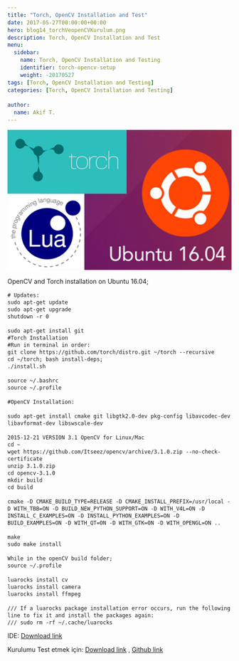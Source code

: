 ```yaml
---
title: "Torch, OpenCV Installation and Test"
date: 2017-05-27T00:00:00+00:00
hero: blog14_torchVeopenCVKurulum.png
description: Torch, OpenCV Installation and Test
menu:
  sidebar:
    name: Torch, OpenCV Installation and Testing
    identifier: torch-opencv-setup
    weight: -20170527
tags: [Torch, OpenCV Installation and Testing]
categories: [Torch, OpenCV Installation and Testing]

author:
  name: Akif T.
---
```



![torch](blog14_torchVeopenCVKurulum.png "torch")<br>

OpenCV and Torch installation on Ubuntu 16.04;

```
# Updates:
sudo apt-get update
sudo apt-get upgrade
shutdown -r 0

sudo apt-get install git 
#Torch Installation
#Run in terminal in order:
git clone https://github.com/torch/distro.git ~/torch --recursive
cd ~/torch; bash install-deps;
./install.sh

source ~/.bashrc
source ~/.profile

#OpenCV Installation:

sudo apt-get install cmake git libgtk2.0-dev pkg-config libavcodec-dev libavformat-dev libswscale-dev

2015-12-21 VERSION 3.1 OpenCV for Linux/Mac
cd ~
wget https://github.com/Itseez/opencv/archive/3.1.0.zip --no-check-certificate
unzip 3.1.0.zip
cd opencv-3.1.0
mkdir build
cd build

cmake -D CMAKE_BUILD_TYPE=RELEASE -D CMAKE_INSTALL_PREFIX=/usr/local -D WITH_TBB=ON -D BUILD_NEW_PYTHON_SUPPORT=ON -D WITH_V4L=ON -D INSTALL_C_EXAMPLES=ON -D INSTALL_PYTHON_EXAMPLES=ON -D BUILD_EXAMPLES=ON -D WITH_QT=ON -D WITH_GTK=ON -D WITH_OPENGL=ON ..

make
sudo make install

While in the openCV build folder;
source ~/.profile

luarocks install cv
luarocks install camera
luarocks install ffmpeg

/// If a luarocks package installation error occurs, run the following line to fix it and install the packages again:
/// sudo rm -rf ~/.cache/luarocks
```

IDE: 
[Download link](https://eclipse.org/ldt/ "Link")

Kurulumu Test etmek için:
[Download link](/files/TEST_LUA_Torch_OpenCV.zip "Link") , 
[Github link](https://github.com/akifmt/LuaOpenCVTorch "Link")

